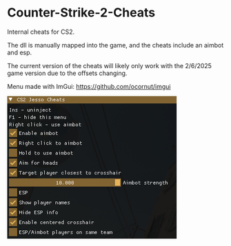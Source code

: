 # Counter-Strike-2-Cheats
Internal cheats for CS2.

The dll is manually mapped into the game, and the cheats include an aimbot and esp.

The current version of the cheats will likely only work with the 2/6/2025 game version due to the offsets changing.

Menu made with ImGui: https://github.com/ocornut/imgui

![alt text](https://github.com/Jesso4906/Counter-Strike-2-Cheats/blob/main/screenshot.png)
